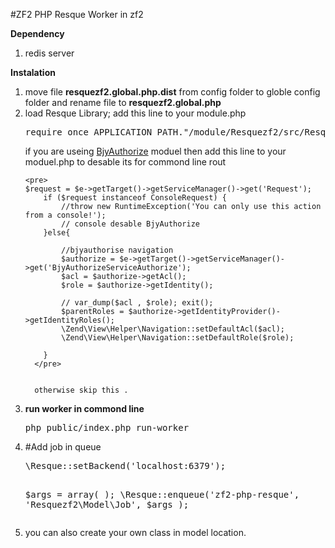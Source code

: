 #ZF2 PHP Resque Worker in zf2

<b>Dependency</b>
<ol>
<li>
  redis server
</li>
</ol>
<b>Instalation</b>

<ol>
<li>
move file  <strong>resquezf2.global.php.dist</strong> from config folder to globle config folder and rename file to <strong>resquezf2.global.php</strong> 
</li>
<li>
load Resque Library; 
add this line to your module.php
<pre>require_once APPLICATION_PATH."/module/Resquezf2/src/Resquezf2/vendor/autoload.php";</pre>
</li

<li>
    if you are useing <a href="https://github.com/bjyoungblood/BjyAuthorize">BjyAuthorize</a> moduel then add this line to your moduel.php  to desable its for commond line rout
    
    <pre>
    $request = $e->getTarget()->getServiceManager()->get('Request'); 
        if ($request instanceof ConsoleRequest) {
            //throw new RuntimeException('You can only use this action from a console!');
            // console desable BjyAuthorize
        }else{

            //bjyauthorise navigation
            $authorize = $e->getTarget()->getServiceManager()->get('BjyAuthorizeServiceAuthorize');
            $acl = $authorize->getAcl();
            $role = $authorize->getIdentity();  

            // var_dump($acl , $role); exit();
            $parentRoles = $authorize->getIdentityProvider()->getIdentityRoles(); 
            \Zend\View\Helper\Navigation::setDefaultAcl($acl);
            \Zend\View\Helper\Navigation::setDefaultRole($role); 

        }
      </pre>
      
      
      otherwise skip this .

</li>
<li>
<b>run worker in commond line</b>
<pre>php public/index.php run-worker</pre>
</li>
<li>
#Add job in queue
<pre>
\Resque::setBackend('localhost:6379'); 

$args = array( ); 
\Resque::enqueue('zf2-php-resque', 'Resquezf2\Model\Job', $args );
</pre>
</li>

<li>
  you can also create your own class in model location.
</li>
</ol>
